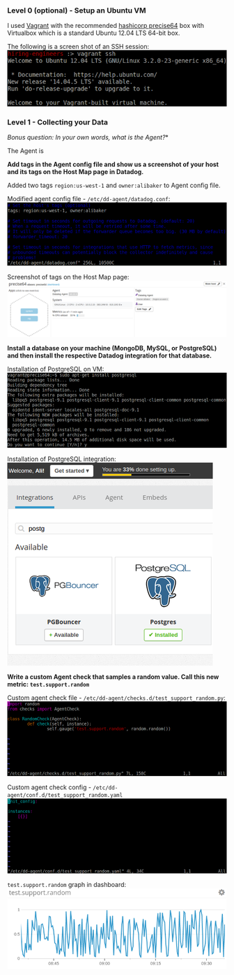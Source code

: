 ### Level 0 (optional) - Setup an Ubuntu VM

I used [Vagrant](https://www.vagrantup.com/intro/index.html) with the recommended [hashicorp precise64](https://atlas.hashicorp.com/hashicorp/boxes/precise64) box with Virtualbox which is a standard Ubuntu 12.04 LTS 64-bit box.

The following is a screen shot of an SSH session:
<img src='images/level_0_vagrant_ssh.png'>

### Level 1 - Collecting your Data

*Bonus question: In your own words, what is the Agent?**

The Agent is

**Add tags in the Agent config file and show us a screenshot of your host and its tags on the Host Map page in Datadog.**

Added two tags `region:us-west-1` and `owner:alibaker` to Agent config file.

Modified agent config file - `/etc/dd-agent/datadog.conf`:
<img src='images/level_1_add_tags.png'>

Screenshot of tags on the Host Map page:
<img src='images/level_1_host_map_tags.png'>

**Install a database on your machine (MongoDB, MySQL, or PostgreSQL) and then install the respective Datadog integration for that database.**

Installation of PostgreSQL on VM:
<img src='images/level_1_install_postgresql.png'>

Installation of PostgreSQL integration:
<img src='images/level_1_install_integration.png'>

**Write a custom Agent check that samples a random value. Call this new metric: `test.support.random`**

Custom agent check file - `/etc/dd-agent/checks.d/test_support_random.py`:
<img src='images/level_1_write_custom_agent_check.png'>

Custom agent check config - `/etc/dd-agent/conf.d/test_support_random.yaml`
<img src ='images/level_1_custom_agent_check_config.png'>

`test.support.random` graph in dashboard:
<img src='images/level_1_custom_agent_check_graph.png'>